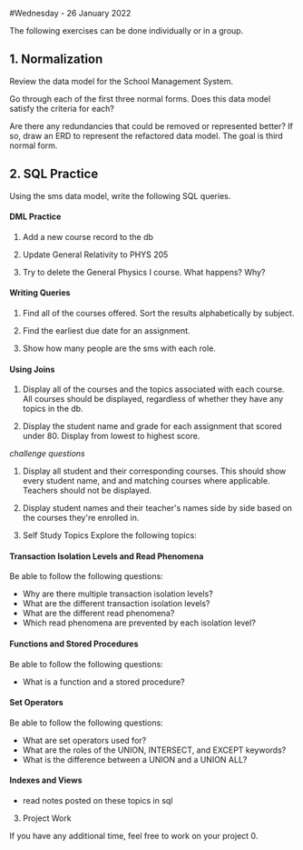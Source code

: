 #Wednesday - 26 January 2022

The following exercises can be done individually or in a group.

## 1. Normalization 

Review the data model for the School Management System. 

Go through each of the first three normal forms. Does this data model satisfy the criteria for each? 

Are there any redundancies that could be removed or represented better? If so, draw an ERD to represent the refactored data model. The goal is third normal form.

## 2. SQL Practice

Using the sms data model, write the following SQL queries.

#### DML Practice 
1. Add a new course record to the db

2. Update General Relativity to PHYS 205 

3. Try to delete the General Physics I course. What happens? Why?

#### Writing Queries

1. Find all of the courses offered. Sort the results alphabetically by subject.

2. Find the earliest due date for an assignment.

3. Show how many people are the sms with each role.


#### Using Joins 

1. Display all of the courses and the topics associated with each course. All courses should be displayed, regardless of whether they have any topics in the db.

2. Display the student name and grade for each assignment that scored under 80. Display from lowest to highest score.

*challenge questions* 

1. Display all student and their corresponding courses. This should show every student name, and and matching courses where applicable. Teachers should not be displayed.

2. Display student names and their teacher's names side by side based on the courses they're enrolled in.


3. Self Study Topics
Explore the following topics:

#### Transaction Isolation Levels and Read Phenomena
Be able to follow the following questions:
- Why are there multiple transaction isolation levels?
- What are the different transaction isolation levels?
- What are the different read phenomena?
- Which read phenomena are prevented by each isolation level?

#### Functions and Stored Procedures
Be able to follow the following questions: 
- What is a function and a stored procedure?

#### Set Operators
Be able to follow the following questions: 
- What are set operators used for?
- What are the roles of the UNION, INTERSECT, and EXCEPT keywords?
- What is the difference between a UNION and a UNION ALL?

#### Indexes and Views
- read notes posted on these topics in sql


3. Project Work

If you have any additional time, feel free to work on your project 0.